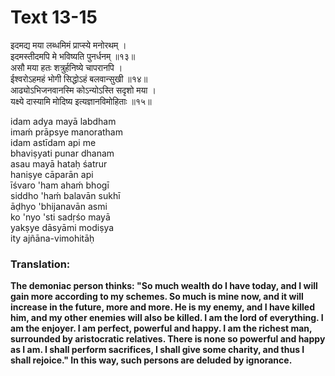 # Text 13-15

इदमद्य मया लब्धमिमं प्राप्स्ये मनोरथम् ।  
इदमस्तीदमपि मे भविष्यति पुनर्धनम् ॥१३॥  
असौ मया हतः शत्रुर्हनिष्ये चापरानपि ।  
ईश्वरोऽहमहं भोगी सिद्धोऽहं बलवान्सुखी ॥१४॥  
आढ्योऽभिजनवानस्मि कोऽन्योऽस्ति सदृशो मया ।  
यक्ष्ये दास्यामि मोदिष्य इत्यज्ञानविमोहिताः ॥१५॥

idam adya mayā labdham  
imaḿ prāpsye manoratham  
idam astīdam api me  
bhaviṣyati punar dhanam  
asau mayā hataḥ śatrur  
haniṣye cāparān api  
īśvaro 'ham ahaḿ bhogī  
siddho 'haḿ balavān sukhī  
āḍhyo 'bhijanavān asmi  
ko 'nyo 'sti sadṛśo mayā  
yakṣye dāsyāmi modiṣya  
ity ajñāna-vimohitāḥ



### Translation:

**The demoniac person thinks: "So much wealth do I have today, and I will gain more according to my schemes. So much is mine now, and it will increase in the future, more and more. He is my enemy, and I have killed him, and my other enemies will also be killed. I am the lord of everything. I am the enjoyer. I am perfect, powerful and happy. I am the richest man, surrounded by aristocratic relatives. There is none so powerful and happy as I am. I shall perform sacrifices, I shall give some charity, and thus I shall rejoice." In this way, such persons are deluded by ignorance.**